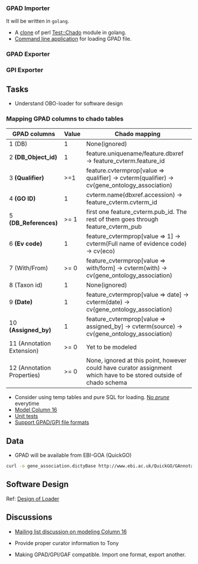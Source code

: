 ### GPAD Importer

It will be written in ```golang```.

* A [clone](https://github.com/dictyBase/testchado) of perl [Test::Chado](https://github.com/dictyBase/Test-Chado) module in golang.
* [Command line application](https://github.com/dictyBase/gochado/issues/1) for loading  GPAD file.

### GPAD Exporter

### GPI Exporter


## Tasks

* Understand OBO-loader for software design

### Mapping GPAD columns to chado tables

GPAD columns | Value   |         Chado mapping
------------------|---------|--------------
 1 (DB)            |1         |  None(ignored)
 2 **(DB_Object_id)**  |1        |  feature.uniquename/feature.dbxref -> feature_cvterm.feature_id 
 3 **(Qualifier)**     |>=1         |  feature.cvtermprop[value => qualifier] -> cvterm(qualifier) -> cv(gene_ontology_association)
 4  **(GO ID)**           | 1       |  cvterm.name(dbxref.accession) -> feature_cvterm.cvterm_id 
 5 **(DB_References)**  | >= 1        |  first one feature_cvterm.pub_id. The rest of them goes through feature_cvterm_pub
 6 **(Ev code)**        | 1        |  feature_cvtermprop[value => 1] -> cvterm(Full name of evidence code) -> cv(eco)
 7 (With/From)      | >= 0        |  feature_cvtermprop[value => with/form]  -> cvterm(with) -> cv(gene_ontology_association)
 8 (Taxon id)      | 1         |  None(ignored)
 9 **(Date)**          | 1         |  feature_cvtermprop[value => date]  -> cvterm(date) -> cv(gene_ontology_association)
 10 **(Assigned_by)**    | 1       |  feature_cvtermprop[value => assigned_by]  -> cvterm(source) -> cv(gene_ontology_association)
 11 (Annotation Extension) | >= 0 |  Yet to be modeled
 12 (Annotation Properties) |>= 0 |  None, ignored at this point, however could have curator assignment which have to be stored outside of chado schema




* Consider using temp tables and pure SQL for loading. [No *prune*](https://github.com/dictyBase/Modware-Loader/issues/41) everytime
* [Model Column 16](https://github.com/dictyBase/Modware-Loader/issues/21)
* [Unit tests](https://github.com/dictyBase/Modware-Loader/issues/38)
* [Support GPAD/GPI file formats](https://github.com/dictyBase/Modware-Loader/issues/51)

## Data

* GPAD will be available from EBI-GOA (QuickGO) 

```bash
curl -o gene_association.dictyBase http://www.ebi.ac.uk/QuickGO/GAnnotation\?format\=gpad\&db\=dictyBase\&limit\=-1
```


## Software Design

Ref: [Design of Loader](https://github.com/dictyBase/Modware-Loader/issues/92)

## Discussions

* [Mailing list discussion on modeling Column 16](http://generic-model-organism-system-database.450254.n5.nabble.com/Storing-GO-annotation-extensions-in-Chado-td4564896.html)

* Provide proper curator information to Tony
* Making GPAD/GPI/GAF compatible. Import one format, export another.
